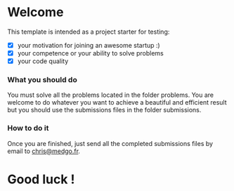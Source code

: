 # Welcome

This template is intended as a project starter for testing:
- [x] your motivation for joining an awesome startup :)
- [x] your competence or your ability to solve problems
- [x] your code quality

### What you should do
You must solve all the problems located in the folder problems.  You are welcome to do whatever you want to achieve a beautiful and efficient result but you should use the submissions files in the folder submissions. 

### How to do it
Once you are finished, just send all the completed submissions files by email to chris@medgo.fr.

# Good luck !
